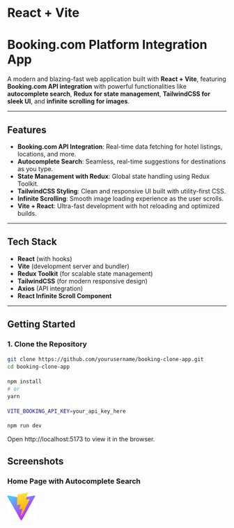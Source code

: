 # React + Vite

# Booking.com Platform Integration App

A modern and blazing-fast web application built with **React + Vite**, featuring **Booking.com API integration** with powerful functionalities like **autocomplete search**, **Redux for state management**, **TailwindCSS for sleek UI**, and **infinite scrolling for images**.

---

## Features

- **Booking.com API Integration**: Real-time data fetching for hotel listings, locations, and more.
- **Autocomplete Search**: Seamless, real-time suggestions for destinations as you type.
- **State Management with Redux**: Global state handling using Redux Toolkit.
- **TailwindCSS Styling**: Clean and responsive UI built with utility-first CSS.
- **Infinite Scrolling**: Smooth image loading experience as the user scrolls.
- **Vite + React**: Ultra-fast development with hot reloading and optimized builds.

---

## Tech Stack

- **React** (with hooks)
- **Vite** (development server and bundler)
- **Redux Toolkit** (for scalable state management)
- **TailwindCSS** (for modern responsive design)
- **Axios** (API integration)
- **React Infinite Scroll Component**

---

## Getting Started

### 1. Clone the Repository

```bash
git clone https://github.com/yourusername/booking-clone-app.git
cd booking-clone-app

npm install
# or
yarn

VITE_BOOKING_API_KEY=your_api_key_here

npm run dev
```

Open http://localhost:5173 to view it in the browser.

## Screenshots

### Home Page with Autocomplete Search
![Home Page](./public/vite.svg)
